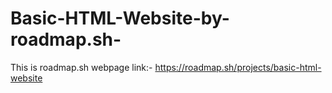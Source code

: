 # Basic-HTML-Website-by-roadmap.sh-

This is roadmap.sh webpage link:- https://roadmap.sh/projects/basic-html-website
